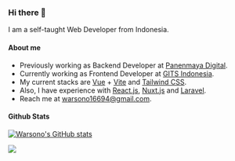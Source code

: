 ### Hi there 👋

I am a self-taught Web Developer from Indonesia.

#### About me

- Previously working as Backend Developer at [Panenmaya Digital](https://panenmaya.com/).
- Currently working as Frontend Developer at [GITS Indonesia](https://gits.id).
- My current stacks are [Vue](https://vuejs.org/) + [Vite](https://vitejs.dev/) and [Tailwind CSS](https://tailwindcss.com/).
- Also, I have experience with [React.js](https://reactjs.org/), [Nuxt.js](https://nuxtjs.org/) and [Laravel](https://laravel.com/).
- Reach me at warsono16694@gmail.com.

#### Github Stats

[![Warsono's GitHub stats](https://github-readme-stats.vercel.app/api?username=gravitano&show_icons=true&theme=dracula)](https://github.com/anuraghazra/github-readme-stats)

<a href="https://github.com/anuraghazra/github-readme-stats"><img align="center" src="https://github-readme-stats.vercel.app/api/top-langs/?username=gravitano&layout=compact&theme=dracula&hide_border=true" /></a>
